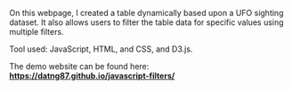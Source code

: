 On this webpage, I created a table dynamically based upon a UFO sighting dataset. It also allows users to filter the table data for specific values using multiple filters.

Tool used: JavaScript, HTML, and CSS, and D3.js.

The demo website can be found here: <strong> https://datng87.github.io/javascript-filters/ </strong>
